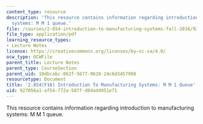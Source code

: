 ```yaml
---
content_type: resource
description: 'This resource contains information regarding introduction to manufacturing
  systems: M M 1 queue.'
file: /courses/2-854-introduction-to-manufacturing-systems-fall-2016/927056a1af54772a587fd84ad4951e71_MIT2_854F16_Mm1Queue.pdf
file_type: application/pdf
learning_resource_types:
- Lecture Notes
license: https://creativecommons.org/licenses/by-nc-sa/4.0/
ocw_type: OCWFile
parent_title: Lecture Notes
parent_type: CourseSection
parent_uid: 10dbcabc-062f-5677-9628-24c6d3457998
resourcetype: Document
title: '2.854(F16) Introduction To Manufacturing Systems: M M 1 Queue'
uid: 927056a1-af54-772a-587f-d84ad4951e71
---
```

This resource contains information regarding introduction to manufacturing systems: M M 1 queue.